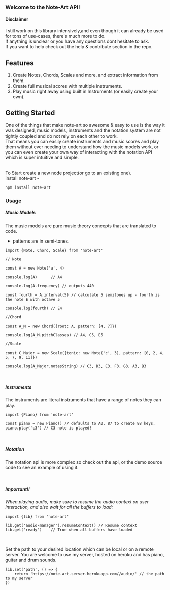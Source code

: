 ### Welcome to the Note-Art API!

#### Disclaimer
I still work on this library intensively,and even though it can already be used for tons of use-cases, there's much more to do.
<br>
If anything is unclear or you have any questions dont hesitate to ask.
<br>If you want to help check out the help & contribute section in the repo. 

## Features
1. Create Notes, Chords, Scales and more, and extract information from them.
2. Create full musical scores with multiple instruments.
3. Play music right away using built in Instruments (or easily create your own).

## Getting Started
One of the things that make note-art so awesome & easy to use is the way 
it was designed, music models, instruments and the notation system 
are not tightly coupled and do not rely on each other to work.<br>
That means you can easily create instruments and music scores and play them
without ever needing to understand how the music models work, or
you can even create your own way of interacting with the notation API 
which is super intuitive and simple.
<br>
<br>

To Start create a new node project(or go to an existing one).
<br>
install note-art -
``` bash
npm install note-art
```

### Usage

##### Music Models
The music models are pure music theory concepts that are translated to code.
* patterns are in semi-tones.
```
import {Note, Chord, Scale} from 'note-art'

// Note

const A = new Note('a', 4)

console.log(A)      // A4

console.log(A.frequency) // outputs 440

const fourth = A.interval(5) // calculate 5 semitones up - fourth is the note E with octave 5

console.log(fourth) // E4

//Chord

const A_M = new Chord({root: A, pattern: [4, 7]})

console.log(A_M.pitchClasses) // A4, C5, E5

//Scale

const C_Major = new Scale({tonic: new Note('c', 3), pattern: [0, 2, 4, 5, 7, 9, 11]})

console.log(A_Major.notesString) // C3, D3, E3, F3, G3, A3, B3
```
<br>

##### Instruments
The instruments are literal instruments that have a range of notes they can play.
```
import {Piano} from 'note-art'

const piano = new Piano() // defaults to A0, 87 to create 88 keys.
piano.play('c3') // C3 note is played!
```
<br>

##### Notation
The notation api is more complex so check out the api, or the demo source code to see an example of using it.

<br>

##### Important!!

*When playing audio, make sure to resume the audio context on user interaction, and also wait for all the buffers to load:*
```
import {lib} from 'note-art'

lib.get('audio-manager').resumeContext() // Resume context
lib.get('ready')    // True when all buffers have loaded
```

<br>

Set the path to your desired location which can be local or on a remote server.
You are welcome to use my server, hosted on heroku and has piano, guitar and drum sounds.
```
lib.set('path', () => {
    return 'https://note-art-server.herokuapp.com//audio/' // the path to my server
})
```
